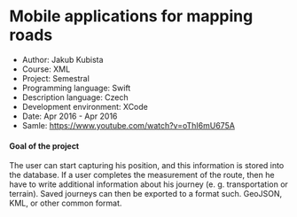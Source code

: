 # Mobile applications for mapping roads

- Author: Jakub Kubista
- Course: XML
- Project: Semestral
- Programming language: Swift
- Description language: Czech
- Development environment: XCode
- Date: Apr 2016 - Apr 2016
- Samle: https://www.youtube.com/watch?v=oThI6mU675A

#### Goal of the project
The user can start capturing his position, and this information is stored into the database. If a user completes the measurement of the route, then he have to write additional information about his journey (e. g. transportation or terrain). Saved journeys can then be exported to a format such. GeoJSON, KML, or other common format.
